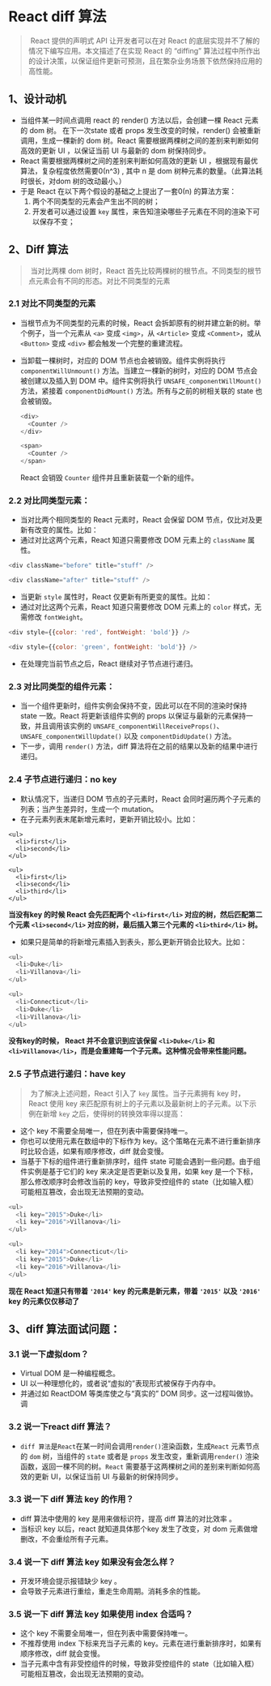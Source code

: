 # React diff 算法

> ​		React 提供的声明式 API 让开发者可以在对 React 的底层实现并不了解的情况下编写应用。本文描述了在实现 React 的 “diffing” 算法过程中所作出的设计决策，以保证组件更新可预测，且在繁杂业务场景下依然保持应用的高性能。

## 1、设计动机

- 当组件某一时间点调用 react 的 render() 方法以后，会创建一棵 React 元素的 dom 树。 在下一次state 或者 props 发生改变的时候，render() 会被重新调用，生成一棵新的 dom 树。React 需要根据两棵树之间的差别来判断如何高效的更新 UI ，以保证当前 UI 与最新的 dom 树保持同步。
- React 需要根据两棵树之间的差别来判断如何高效的更新 UI ，根据现有最优算法，复杂程度依然需要0(n^3) , 其中 n 是 dom 树种元素的数量。（此算法耗时很长，对dom 树的改动最小。）
- 于是 React 在以下两个假设的基础之上提出了一套0(n) 的算法方案：
  1. 两个不同类型的元素会产生出不同的树；
  2. 开发者可以通过设置 `key` 属性，来告知渲染哪些子元素在不同的渲染下可以保存不变；

## 2、Diff 算法

> ​		当对比两棵 dom 树时，React 首先比较两棵树的根节点。不同类型的根节点元素会有不同的形态。对比不同类型的元素

### 2.1 对比不同类型的元素

- 当根节点为不同类型的元素的时候，React 会拆卸原有的树并建立新的树。举个例子，当一个元素从 `<a>` 变成 `<img>`，从 `<Article>` 变成 `<Comment>`，或从 `<Button>` 变成 `<div>` 都会触发一个完整的重建流程。

- 当卸载一棵树时，对应的 DOM 节点也会被销毁。组件实例将执行 `componentWillUnmount()` 方法。当建立一棵新的树时，对应的 DOM 节点会被创建以及插入到 DOM 中。组件实例将执行 `UNSAFE_componentWillMount()` 方法，紧接着 `componentDidMount()` 方法。所有与之前的树相关联的 state 也会被销毁。

  ```javascript
  <div>
    <Counter />
  </div>
  
  <span>
    <Counter />
  </span>
  ```

  React 会销毁 `Counter` 组件并且重新装载一个新的组件。

### 2.2 对比同类型元素：

- 当对比两个相同类型的 React 元素时，React 会保留 DOM 节点，仅比对及更新有改变的属性。比如：
- 通过对比这两个元素，React 知道只需要修改 DOM 元素上的 `className` 属性。

```javascript
<div className="before" title="stuff" />

<div className="after" title="stuff" />
```

- 当更新 `style` 属性时，React 仅更新有所更变的属性。比如：
- 通过对比这两个元素，React 知道只需要修改 DOM 元素上的 `color` 样式，无需修改 `fontWeight`。

```javascript
<div style={{color: 'red', fontWeight: 'bold'}} />

<div style={{color: 'green', fontWeight: 'bold'}} />
```

- 在处理完当前节点之后，React 继续对子节点进行递归。

### 2.3 对比同类型的组件元素：

- 当一个组件更新时，组件实例会保持不变，因此可以在不同的渲染时保持 state 一致。React 将更新该组件实例的 props 以保证与最新的元素保持一致，并且调用该实例的 `UNSAFE_componentWillReceiveProps()`、`UNSAFE_componentWillUpdate()` 以及 `componentDidUpdate()` 方法。
- 下一步，调用 `render()` 方法，diff 算法将在之前的结果以及新的结果中进行递归。

### 2.4  子节点进行递归：no key

- 默认情况下，当递归 DOM 节点的子元素时，React 会同时遍历两个子元素的列表；当产生差异时，生成一个 mutation。
- 在子元素列表末尾新增元素时，更新开销比较小。比如：

```javas
<ul>
  <li>first</li>
  <li>second</li>
</ul>

<ul>
  <li>first</li>
  <li>second</li>
  <li>third</li>
</ul>
```

**当没有key 的时候 React 会先匹配两个 `<li>first</li>` 对应的树，然后匹配第二个元素 `<li>second</li>` 对应的树，最后插入第三个元素的 `<li>third</li>` 树。**

- 如果只是简单的将新增元素插入到表头，那么更新开销会比较大。比如：

```javascript
<ul>
  <li>Duke</li>
  <li>Villanova</li>
</ul>

<ul>
  <li>Connecticut</li>
  <li>Duke</li>
  <li>Villanova</li>
</ul>
```

**没有key的时候， React 并不会意识到应该保留 `<li>Duke</li>` 和 `<li>Villanova</li>`，而是会重建每一个子元素。这种情况会带来性能问题。**

### 2.5  子节点进行递归：have key

> ​		为了解决上述问题，React 引入了 `key` 属性。当子元素拥有 key 时，React 使用 key 来匹配原有树上的子元素以及最新树上的子元素。以下示例在新增 `key` 之后，使得树的转换效率得以提高：

- 这个 key 不需要全局唯一，但在列表中需要保持唯一。
- 你也可以使用元素在数组中的下标作为 key。这个策略在元素不进行重新排序时比较合适，如果有顺序修改，diff 就会变慢。
- 当基于下标的组件进行重新排序时，组件 state 可能会遇到一些问题。由于组件实例是基于它们的 key 来决定是否更新以及复用，如果 key 是一个下标，那么修改顺序时会修改当前的 key，导致非受控组件的 state（比如输入框）可能相互篡改，会出现无法预期的变动。

```javascript
<ul>
  <li key="2015">Duke</li>
  <li key="2016">Villanova</li>
</ul>

<ul>
  <li key="2014">Connecticut</li>
  <li key="2015">Duke</li>
  <li key="2016">Villanova</li>
</ul>
```

**现在 React 知道只有带着 `'2014'` key 的元素是新元素，带着 `'2015'` 以及 `'2016'` key 的元素仅仅移动了**

## 3、diff 算法面试问题：

### 3.1 说一下虚拟dom？

- Virtual DOM 是一种编程概念。
- UI 以一种理想化的，或者说“虚拟的”表现形式被保存于内存中。
- 并通过如 ReactDOM 等类库使之与“真实的” DOM 同步。这一过程叫做协。调

### 3.2 说一下react diff 算法？

-  `diff 算法`是` React `在某一时间会调用`render()`渲染函数，生成`React` 元素节点的 `dom` 树，当组件的 `state` 或者是 `props` 发生改变，重新调用`render()` 渲染函数，返回一棵不同的树。`React` 需要基于这两棵树之间的差别来判断如何高效的更新 UI，以保证当前 UI 与最新的树保持同步。

### 3.3 说一下 diff 算法 key 的作用？

- diff 算法中使用的 key 是用来做标识符，提高 diff 算法的对比效率 。
- 当标识 key 以后，react 就知道具体那个key 发生了改变，对 dom 元素做增删改，不会重绘所有子元素。

### 3.4 说一下 diff 算法 key 如果没有会怎么样？

- 开发环境会提示报错缺少 key 。
- 会导致子元素进行重绘，重走生命周期。消耗多余的性能。

### 3.5 说一下 diff 算法 key 如果使用 index 合适吗？

- 这个 key 不需要全局唯一，但在列表中需要保持唯一。
- 不推荐使用 index 下标来充当子元素的 key。元素在进行重新排序时，如果有顺序修改，diff 就会变慢。
- 当子元素中含有非受控组件的时候，导致非受控组件的 state（比如输入框）可能相互篡改，会出现无法预期的变动。















